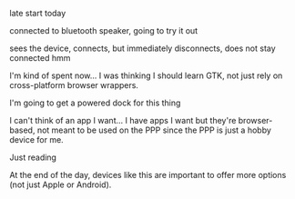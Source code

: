 late start today

connected to bluetooth speaker, going to try it out

sees the device, connects, but immediately disconnects, does not stay connected hmm

I'm kind of spent now... I was thinking I should learn GTK, not just rely on cross-platform browser wrappers.

I'm going to get a powered dock for this thing

I can't think of an app I want... I have apps I want but they're browser-based, not meant to be used on the PPP since the PPP is just a hobby device for me.

Just reading

At the end of the day, devices like this are important to offer more options (not just Apple or Android).
